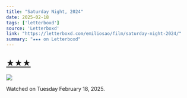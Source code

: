 ```yaml
---
title: "Saturday Night, 2024"
date: 2025-02-18
tags: ['letterboxd']
source: 'Letterboxd'
link: "https://letterboxd.com/emiliosao/film/saturday-night-2024/"
summary: "★★★ on Letterboxd"
---
```


## [★★★](https://letterboxd.com/emiliosao/film/saturday-night-2024/)  

<p><img src="https://a.ltrbxd.com/resized/film-poster/1/0/1/0/6/8/3/1010683-saturday-night-0-600-0-900-crop.jpg?v=f4857efc36" /></p> <p>Watched on Tuesday February 18, 2025.</p>